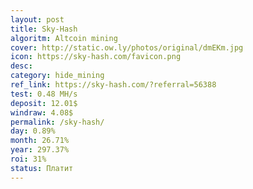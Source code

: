 ```yaml
---
layout: post
title: Sky-Hash
algoritm: Altcoin mining
cover: http://static.ow.ly/photos/original/dmEKm.jpg
icon: https://sky-hash.com/favicon.png
desc: 
category: hide_mining
ref_link: https://sky-hash.com/?referral=56388
test: 0.48 MH/s
deposit: 12.01$
windraw: 4.08$
permalink: /sky-hash/
day: 0.89%
month: 26.71%
year: 297.37%
roi: 31%
status: Платит
---
```

